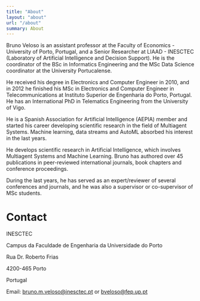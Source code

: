 ```yaml
---
title: "About"
layout: "about"
url: "/about"
summary: About
---
```



Bruno Veloso is an assistant professor at the Faculty of Economics - University of Porto, Portugal, and a Senior Researcher at LIAAD - INESCTEC (Laboratory of Artificial Intelligence and Decision Support). He is the coordinator of the BSc in Informatics Engineering and the MSc Data Science coordinator at the University Portucalense.

He received his degree in Electronics and Computer Engineer in 2010, and in 2012 he finished his MSc in Electronics and Computer Engineer in Telecommunications at  Instituto Superior de Engenharia do Porto, Portugal. He has an International PhD in Telematics Engineering from the University of Vigo.

He is a Spanish Association for Artificial Intelligence (AEPIA) member and started his career developing scientific research in the field of Multiagent Systems. Machine learning, data streams and AutoML absorbed his interest in the last years.

He develops scientific research in Artificial Intelligence, which involves Multiagent Systems and Machine Learning. Bruno has authored over 45 publications in peer-reviewed international journals, book chapters and conference proceedings.

During the last years, he has served as an expert/reviewer of several conferences and journals, and he was also a supervisor or co-supervisor of MSc students.

# Contact
INESCTEC

Campus da Faculdade de Engenharia da Universidade do Porto

Rua Dr. Roberto Frias

4200-465 Porto

Portugal

Email: bruno.m.veloso@inesctec.pt or bveloso@fep.up.pt
